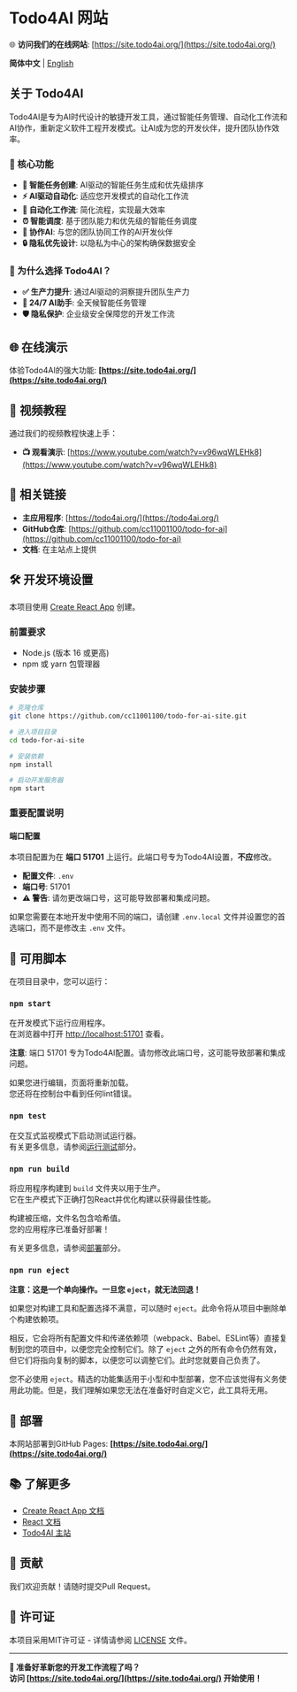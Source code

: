 # Todo4AI 网站

🌐 **访问我们的在线网站**: [https://site.todo4ai.org/](https://site.todo4ai.org/)

**简体中文** | [English](README.md)

## 关于 Todo4AI

Todo4AI是专为AI时代设计的敏捷开发工具，通过智能任务管理、自动化工作流和AI协作，重新定义软件工程开发模式。让AI成为您的开发伙伴，提升团队协作效率。

### 🚀 核心功能

- **🎯 智能任务创建**: AI驱动的智能任务生成和优先级排序
- **⚡ AI驱动自动化**: 适应您开发模式的自动化工作流
- **🔄 自动化工作流**: 简化流程，实现最大效率
- **⏰ 智能调度**: 基于团队能力和优先级的智能任务调度
- **🤝 协作AI**: 与您的团队协同工作的AI开发伙伴
- **🔒 隐私优先设计**: 以隐私为中心的架构确保数据安全

### 🎯 为什么选择 Todo4AI？

- **✅ 生产力提升**: 通过AI驱动的洞察提升团队生产力
- **🤖 24/7 AI助手**: 全天候智能任务管理
- **🛡️ 隐私保护**: 企业级安全保障您的开发工作流

## 🌐 在线演示

体验Todo4AI的强大功能: **[https://site.todo4ai.org/](https://site.todo4ai.org/)**

## 🎥 视频教程

通过我们的视频教程快速上手：

- **📺 观看演示**: [https://www.youtube.com/watch?v=v96wqWLEHk8](https://www.youtube.com/watch?v=v96wqWLEHk8)

## 🔗 相关链接

- **主应用程序**: [https://todo4ai.org/](https://todo4ai.org/)
- **GitHub仓库**: [https://github.com/cc11001100/todo-for-ai](https://github.com/cc11001100/todo-for-ai)
- **文档**: 在主站点上提供

## 🛠️ 开发环境设置

本项目使用 [Create React App](https://github.com/facebook/create-react-app) 创建。

### 前置要求

- Node.js (版本 16 或更高)
- npm 或 yarn 包管理器

### 安装步骤

```bash
# 克隆仓库
git clone https://github.com/cc11001100/todo-for-ai-site.git

# 进入项目目录
cd todo-for-ai-site

# 安装依赖
npm install

# 启动开发服务器
npm start
```

### 重要配置说明

#### 端口配置
本项目配置为在 **端口 51701** 上运行。此端口号专为Todo4AI设置，**不应**修改。

- **配置文件**: `.env`
- **端口号**: 51701
- **⚠️ 警告**: 请勿更改端口号，这可能导致部署和集成问题。

如果您需要在本地开发中使用不同的端口，请创建 `.env.local` 文件并设置您的首选端口，而不是修改主 `.env` 文件。

## 📜 可用脚本

在项目目录中，您可以运行：

### `npm start`

在开发模式下运行应用程序。\
在浏览器中打开 [http://localhost:51701](http://localhost:51701) 查看。

**注意**: 端口 51701 专为Todo4AI配置。请勿修改此端口号，这可能导致部署和集成问题。

如果您进行编辑，页面将重新加载。\
您还将在控制台中看到任何lint错误。

### `npm test`

在交互式监视模式下启动测试运行器。\
有关更多信息，请参阅[运行测试](https://facebook.github.io/create-react-app/docs/running-tests)部分。

### `npm run build`

将应用程序构建到 `build` 文件夹以用于生产。\
它在生产模式下正确打包React并优化构建以获得最佳性能。

构建被压缩，文件名包含哈希值。\
您的应用程序已准备好部署！

有关更多信息，请参阅[部署](https://facebook.github.io/create-react-app/docs/deployment)部分。

### `npm run eject`

**注意：这是一个单向操作。一旦您 `eject`，就无法回退！**

如果您对构建工具和配置选择不满意，可以随时 `eject`。此命令将从项目中删除单个构建依赖项。

相反，它会将所有配置文件和传递依赖项（webpack、Babel、ESLint等）直接复制到您的项目中，以便您完全控制它们。除了 `eject` 之外的所有命令仍然有效，但它们将指向复制的脚本，以便您可以调整它们。此时您就要自己负责了。

您不必使用 `eject`。精选的功能集适用于小型和中型部署，您不应该觉得有义务使用此功能。但是，我们理解如果您无法在准备好时自定义它，此工具将无用。

## 🚀 部署

本网站部署到GitHub Pages: **[https://site.todo4ai.org/](https://site.todo4ai.org/)**

## 📚 了解更多

- [Create React App 文档](https://facebook.github.io/create-react-app/docs/getting-started)
- [React 文档](https://reactjs.org/)
- [Todo4AI 主站](https://todo4ai.org/)

## 🤝 贡献

我们欢迎贡献！请随时提交Pull Request。

## 📄 许可证

本项目采用MIT许可证 - 详情请参阅 [LICENSE](LICENSE) 文件。

---

**🌟 准备好革新您的开发工作流程了吗？**  
**访问 [https://site.todo4ai.org/](https://site.todo4ai.org/) 开始使用！**
